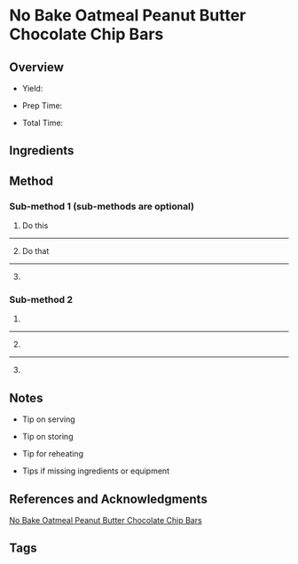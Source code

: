 # No Bake Oatmeal Peanut Butter Chocolate Chip Bars

## Overview

- Yield:

- Prep Time:

- Total Time:

## Ingredients



## Method

### Sub-method 1 (sub-methods are optional)

1. Do this
---
2. Do that
---
3.

### Sub-method 2

1.
---
2.
---
3.

## Notes

- Tip on serving

- Tip on storing

- Tip for reheating

- Tips if missing ingredients or equipment

## References and Acknowledgments

[No Bake Oatmeal Peanut Butter Chocolate Chip Bars](http://www.browneyedbaker.com/2012/08/10/no-bake-oatmeal-peanut-butter-chocolate-chip-bars/)

## Tags


